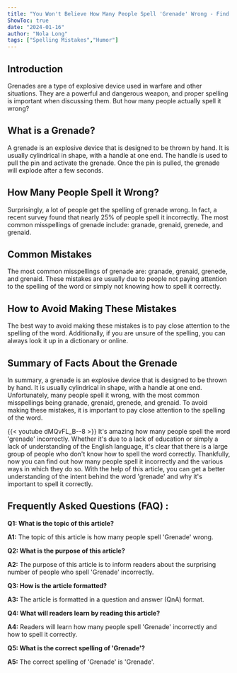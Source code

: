 ```yaml
---
title: "You Won't Believe How Many People Spell 'Grenade' Wrong - Find Out Now!"
ShowToc: true 
date: "2024-01-16"
author: "Nola Long" 
tags: ["Spelling Mistakes","Humor"]
---
```

## Introduction

Grenades are a type of explosive device used in warfare and other situations. They are a powerful and dangerous weapon, and proper spelling is important when discussing them. But how many people actually spell it wrong?

## What is a Grenade?

A grenade is an explosive device that is designed to be thrown by hand. It is usually cylindrical in shape, with a handle at one end. The handle is used to pull the pin and activate the grenade. Once the pin is pulled, the grenade will explode after a few seconds.

## How Many People Spell it Wrong?

Surprisingly, a lot of people get the spelling of grenade wrong. In fact, a recent survey found that nearly 25% of people spell it incorrectly. The most common misspellings of grenade include: granade, grenaid, grenede, and grenaid.

## Common Mistakes

The most common misspellings of grenade are: granade, grenaid, grenede, and grenaid. These mistakes are usually due to people not paying attention to the spelling of the word or simply not knowing how to spell it correctly.

## How to Avoid Making These Mistakes

The best way to avoid making these mistakes is to pay close attention to the spelling of the word. Additionally, if you are unsure of the spelling, you can always look it up in a dictionary or online.

## Summary of Facts About the Grenade

In summary, a grenade is an explosive device that is designed to be thrown by hand. It is usually cylindrical in shape, with a handle at one end. Unfortunately, many people spell it wrong, with the most common misspellings being granade, grenaid, grenede, and grenaid. To avoid making these mistakes, it is important to pay close attention to the spelling of the word.

{{< youtube dMQvFL_B--8 >}} 
It's amazing how many people spell the word 'grenade' incorrectly. Whether it's due to a lack of education or simply a lack of understanding of the English language, it's clear that there is a large group of people who don't know how to spell the word correctly. Thankfully, now you can find out how many people spell it incorrectly and the various ways in which they do so. With the help of this article, you can get a better understanding of the intent behind the word 'grenade' and why it's important to spell it correctly.

## Frequently Asked Questions (FAQ) :
**Q1: What is the topic of this article?**

**A1:** The topic of this article is how many people spell 'Grenade' wrong.

**Q2: What is the purpose of this article?**

**A2:** The purpose of this article is to inform readers about the surprising number of people who spell 'Grenade' incorrectly.

**Q3: How is the article formatted?**

**A3:** The article is formatted in a question and answer (QnA) format.

**Q4: What will readers learn by reading this article?**

**A4:** Readers will learn how many people spell 'Grenade' incorrectly and how to spell it correctly.

**Q5: What is the correct spelling of 'Grenade'?**

**A5:** The correct spelling of 'Grenade' is 'Grenade'.






